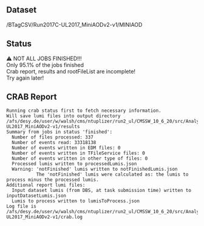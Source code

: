 ## Dataset 
/BTagCSV/Run2017C-UL2017_MiniAODv2-v1/MINIAOD
## Status 
:warning: NOT ALL JOBS FINISHED!!!<br>Only 95.1% of the jobs finished<br>Crab report, results and rootFileList are incomplete!<br>Try again later!<br>
## CRAB Report 
```
Running crab status first to fetch necessary information.
Will save lumi files into output directory /afs/desy.de/user/w/walsh/cms/ntuplizer/run2_ul/CMSSW_10_6_20/src/Analysis/Ntuplizer/test/crab_projects_BTagCSV_UL2017/crab_BTagCSV_Run2017C-UL2017_MiniAODv2-v1/results
Summary from jobs in status 'finished':
  Number of files processed: 337
  Number of events read: 33318138
  Number of events written in EDM files: 0
  Number of events written in TFileService files: 0
  Number of events written in other type of files: 0
  Processed lumis written to processedLumis.json
  Warning: 'notFinished' lumis written to notFinishedLumis.json
           The 'notFinished' lumis were calculated as: the lumis to process minus the processed lumis.
Additional report lumi files:
  Input dataset lumis (from DBS, at task submission time) written to inputDatasetLumis.json
  Lumis to process written to lumisToProcess.json
Log file is /afs/desy.de/user/w/walsh/cms/ntuplizer/run2_ul/CMSSW_10_6_20/src/Analysis/Ntuplizer/test/crab_projects_BTagCSV_UL2017/crab_BTagCSV_Run2017C-UL2017_MiniAODv2-v1/crab.log
```
